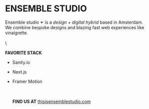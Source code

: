 # ENSEMBLE STUDIO


Ensemble studio ⚭ is a *design + digital hybrid* based in Amsterdam.\
We combine bespoke designs and blazing fast web experiences like vinaigrette.\
\
\
  
**FAVORITE STACK**
- Sanity.io
- Next.js
- Framer Motion



  \
  \
**FIND US AT** [thisisensemblestudio.com](https://www.thisisensemblestudio.com)




